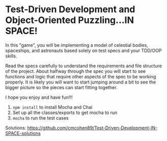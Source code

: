 # Test-Driven Development and Object-Oriented Puzzling...IN SPACE!

In this "game", you will be implementing a model of celestial bodies,
spaceships, and astronauts based solely on test specs and your TDD/OOP skills.

Read the specs carefully to understand the requirements and file
structure of the project. About halfway through the spec you will start
to see functions and logic that require other aspects of the spec to be
working properly. It is likely you will want to start jumping around a bit
to see the bigger picture so the pieces can start fitting together.

I hope you enjoy and have fun!!!

1. `npm install` to install Mocha and Chai
2. Set up all the classes/exports to get mocha to run
2. `mocha` to run the test cases

Solutions: https://github.com/cmcohen89/Test-Driven-Development-IN-SPACE-solutions
